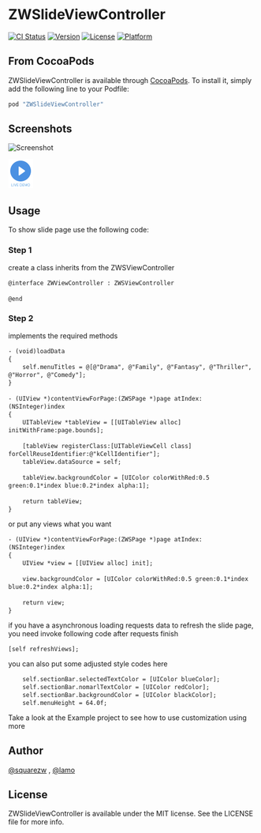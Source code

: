 # ZWSlideViewController

[![CI Status](http://img.shields.io/travis/square/ZWSlideViewController.svg?style=flat)](https://travis-ci.org/square/ZWSlideViewController)
[![Version](https://img.shields.io/cocoapods/v/ZWSlideViewController.svg?style=flat)](http://cocoapods.org/pods/ZWSlideViewController)
[![License](https://img.shields.io/cocoapods/l/ZWSlideViewController.svg?style=flat)](http://cocoapods.org/pods/ZWSlideViewController)
[![Platform](https://img.shields.io/cocoapods/p/ZWSlideViewController.svg?style=flat)](http://cocoapods.org/pods/ZWSlideViewController)

## From CocoaPods

ZWSlideViewController is available through [CocoaPods](http://cocoapods.org). To install
it, simply add the following line to your Podfile:

```ruby
pod "ZWSlideViewController"
```

## Screenshots

![Screenshot](https://github.com/squarezw/ZWSlideViewController/blob/master/screenshot.gif)


<a href='https://appetize.io/embed/jjm3gvqp5175yeae2n8kdbx0pc' alt='Live demo'>
    <img width="50" height="60" src="demo.png"/>
</a>

## Usage

To show slide page use the following code:

### Step 1

create a class inherits from the ZWSViewController

```
@interface ZWViewController : ZWSViewController

@end
```


### Step 2

implements the required methods

```
- (void)loadData
{
    self.menuTitles = @[@"Drama", @"Family", @"Fantasy", @"Thriller", @"Horror", @"Comedy"];
}

- (UIView *)contentViewForPage:(ZWSPage *)page atIndex:(NSInteger)index
{
    UITableView *tableView = [[UITableView alloc] initWithFrame:page.bounds];

    [tableView registerClass:[UITableViewCell class] forCellReuseIdentifier:@"kCellIdentifier"];
    tableView.dataSource = self;
    
    tableView.backgroundColor = [UIColor colorWithRed:0.5 green:0.1*index blue:0.2*index alpha:1];
    
    return tableView;
}
```

or put any views what you want

```
- (UIView *)contentViewForPage:(ZWSPage *)page atIndex:(NSInteger)index
{
    UIView *view = [[UIView alloc] init];
    
    view.backgroundColor = [UIColor colorWithRed:0.5 green:0.1*index blue:0.2*index alpha:1];
    
    return view;
}

```

if you have a asynchronous loading requests data to refresh the slide page, you need invoke following code after requests finish

```
[self refreshViews];

```

you can also put some adjusted style codes here

```
    self.sectionBar.selectedTextColor = [UIColor blueColor];
    self.sectionBar.nomarlTextColor = [UIColor redColor];
    self.sectionBar.backgroundColor = [UIColor blackColor];
    self.menuHeight = 64.0f;
```

Take a look at the Example project to see how to use customization using more




## Author

[@squarezw](https://github.com/squarezw) , [@lamo](https://github.com/Lamod)

## License

ZWSlideViewController is available under the MIT license. See the LICENSE file for more info.
